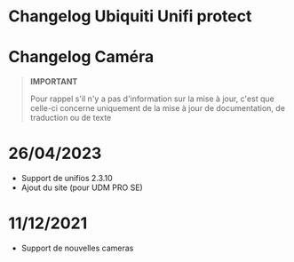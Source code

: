 # Changelog Ubiquiti Unifi protect

# Changelog Caméra

>**IMPORTANT**
>
>Pour rappel s'il n'y a pas d'information sur la mise à jour, c'est que celle-ci concerne uniquement de la mise à jour de documentation, de traduction ou de texte

# 26/04/2023

- Support de unifios 2.3.10
- Ajout du site (pour UDM PRO SE)

# 11/12/2021

- Support de nouvelles cameras
